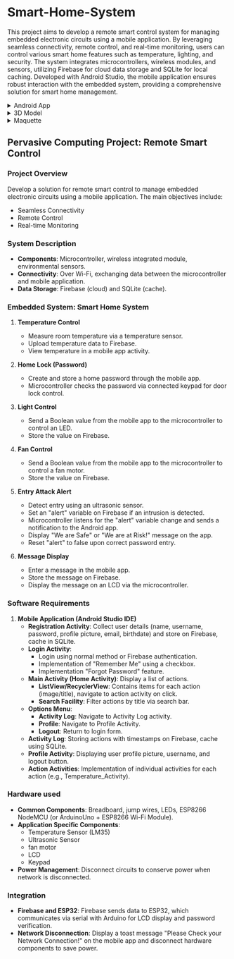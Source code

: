 # Smart-Home-System

This project aims to develop a remote smart control system for managing embedded electronic circuits using a mobile application. By leveraging seamless connectivity, remote control, and real-time monitoring, users can control various smart home features such as temperature, lighting, and security. The system integrates microcontrollers, wireless modules, and sensors, utilizing Firebase for cloud data storage and SQLite for local caching. Developed with Android Studio, the mobile application ensures robust interaction with the embedded system, providing a comprehensive solution for smart home management.

<details>
  <summary>Android App</summary>
  <p>
    <img src="https://github.com/iamklevy/Smart-Home-System/assets/94145850/c8e38a41-60e2-4af9-be84-1dd9f95f6b57" alt="login" width="500"/>
    <img src="https://github.com/iamklevy/Smart-Home-System/assets/94145850/ef1975bc-b831-4da1-9c7f-6c49f0d7bc4b" alt="sign up" width="500"/>
  </p>
  <p>
    <img src="https://github.com/iamklevy/Smart-Home-System/assets/94145850/cec0a738-4832-4021-b9fa-42be5966104e" alt="home page" width="500"/>
    <img src="https://github.com/iamklevy/Smart-Home-System/assets/94145850/33741c66-ee4f-4ded-98bc-6bf56515a504" alt="settings" width="500"/>
  </p>
  <p>
    <img src="https://github.com/iamklevy/Smart-Home-System/assets/94145850/ed9e8dbc-5858-45e1-bb00-56ce7bb499d4" alt="App logs" width="500"/>
  </p>
</details>

<details>
  <summary>3D Model</summary>
  <p>
    <img src="https://github.com/iamklevy/Smart-Home-System/assets/94145850/5672c042-2992-4b07-9b61-9b5554ca63a9"  width="500"/>
    <img src="https://github.com/iamklevy/Smart-Home-System/assets/94145850/1a5978e2-9941-4cbd-ab57-d2040edd4809"  width="500"/>
    <video src="https://github.com/iamklevy/Smart-Home-System/assets/94145850/cd08469e-bd11-4a1f-84ab-41c220ad1fc4" />
  </p>
</details>

<details>
  <summary>Maquette</summary>
  <p>
    <img src="https://github.com/iamklevy/Smart-Home-System/assets/94145850/b79a3f3a-f2e6-49dd-8464-6641ca4a69e2"  width="500"/>
    <img src="https://github.com/iamklevy/Smart-Home-System/assets/94145850/865ebd61-d0e3-4f13-b5e6-48d7d82bb3c4" width= "500"/>
  </p>
  <p>
    <img src="https://github.com/iamklevy/Smart-Home-System/assets/94145850/48579004-a3dd-4fc0-b7d3-cd1535bc90ab"  width="500"/>
    <img src="https://github.com/iamklevy/Smart-Home-System/assets/94145850/20e3a5c7-1ae9-428d-8c67-ff8a34f011c7"  width="500"/>

</details>

## Pervasive Computing Project: Remote Smart Control

### Project Overview
Develop a solution for remote smart control to manage embedded electronic circuits using a mobile application. The main objectives include:
- Seamless Connectivity
- Remote Control
- Real-time Monitoring

### System Description
- **Components**: Microcontroller, wireless integrated module, environmental sensors.
- **Connectivity**: Over Wi-Fi, exchanging data between the microcontroller and mobile application.
- **Data Storage**: Firebase (cloud) and SQLite (cache).

### Embedded System: Smart Home System
1. **Temperature Control**
   - Measure room temperature via a temperature sensor.
   - Upload temperature data to Firebase.
   - View temperature in a mobile app activity.

2. **Home Lock (Password)**
   - Create and store a home password through the mobile app.
   - Microcontroller checks the password via connected keypad for door lock control.

3. **Light Control**
   - Send a Boolean value from the mobile app to the microcontroller to control an LED.
   - Store the value on Firebase.

4. **Fan Control**
   - Send a Boolean value from the mobile app to the microcontroller to control a fan motor.
   - Store the value on Firebase.

5. **Entry Attack Alert**
   - Detect entry using an ultrasonic sensor.
   - Set an "alert" variable on Firebase if an intrusion is detected.
   - Microcontroller listens for the "alert" variable change and sends a notification to the Android app.
   - Display "We are Safe" or "We are at Risk!" message on the app.
   - Reset "alert" to false upon correct password entry.

6. **Message Display**
   - Enter a message in the mobile app.
   - Store the message on Firebase.
   - Display the message on an LCD via the microcontroller.

### Software Requirements
1. **Mobile Application (Android Studio IDE)**
   - **Registration Activity**: Collect user details (name, username, password, profile picture, email, birthdate) and store on Firebase, cache in SQLite.
   - **Login Activity**: 
     - Login using normal method or Firebase authentication.
     - Implementation of "Remember Me" using a checkbox.
     - Implementation "Forgot Password" feature.
   - **Main Activity (Home Activity)**: Display a list of actions.
     - **ListView/RecyclerView**: Contains items for each action (image/title), navigate to action activity on click.
     - **Search Facility**: Filter actions by title via search bar.
   - **Options Menu**:
     - **Activity Log**: Navigate to Activity Log activity.
     - **Profile**: Navigate to Profile Activity.
     - **Logout**: Return to login form.
   - **Activity Log**: Storing actions with timestamps on Firebase, cache using SQLite.
   - **Profile Activity**: Displaying user profile picture, username, and logout button.
   - **Action Activities**: Implementation of individual activities for each action (e.g., Temperature_Activity).

### Hardware used
- **Common Components**: Breadboard, jump wires, LEDs, ESP8266 NodeMCU (or ArduinoUno + ESP8266 Wi-Fi Module).
- **Application Specific Components**:
  - Temperature Sensor (LM35)
  - Ultrasonic Sensor
  - fan motor
  - LCD
  - Keypad
- **Power Management**: Disconnect circuits to conserve power when network is disconnected.

### Integration
- **Firebase and ESP32**: Firebase sends data to ESP32, which communicates via serial with Arduino for LCD display and password verification.
- **Network Disconnection**: Display a toast message "Please Check your Network Connection!" on the mobile app and disconnect hardware components to save power.














